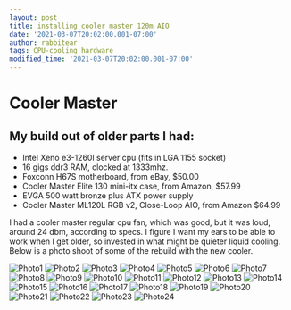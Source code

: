 ```yaml
---
layout: post
title: installing cooler master 120m AIO
date: '2021-03-07T20:02:00.001-07:00'
author: rabbitear
tags: CPU-cooling hardware
modified_time: '2021-03-07T20:02:00.001-07:00'
---
```

# Cooler Master

## My build out of older parts I had:
* Intel Xeno e3-1260l server cpu (fits in LGA 1155 socket)
* 16 gigs ddr3 RAM, clocked at 1333mhz.
* Foxconn H67S motherboard, from eBay, $50.00
* Cooler Master Elite 130 mini-itx case, from Amazon, $57.99
* EVGA 500 watt bronze plus ATX power supply
* Cooler Master ML120L RGB v2, Close-Loop AIO, from Amazon $64.99

I had a cooler master regular cpu fan, which was good, but it was loud,
around 24 dbm, according to specs.  I figure I want my ears to be able
to work when I get older, so invested in what might be quieter liquid
cooling.  Below is a photo shoot of some of the rebuild with the new
cooler.

![Photo1]({{site.url}}../assets/images/liquid-cooler/IMG_20210307_143135821.jpg)
![Photo2]({{site.url}}../assets/images/liquid-cooler/IMG_20210307_143153369_MP.jpg)
![Photo3]({{site.url}}../assets/images/liquid-cooler/IMG_20210307_143907948.jpg)
![Photo4]({{site.url}}../assets/images/liquid-cooler/IMG_20210307_143927274.jpg)
![Photo5]({{site.url}}../assets/images/liquid-cooler/IMG_20210307_143935602.jpg)
![Photo6]({{site.url}}../assets/images/liquid-cooler/IMG_20210307_143947959.jpg)
![Photo7]({{site.url}}../assets/images/liquid-cooler/IMG_20210307_144228375.jpg)
![Photo8]({{site.url}}../assets/images/liquid-cooler/IMG_20210307_144243955.jpg)
![Photo9]({{site.url}}../assets/images/liquid-cooler/IMG_20210307_150009673.jpg)
![Photo10]({{site.url}}../assets/images/liquid-cooler/IMG_20210307_150013932.jpg)
![Photo11]({{site.url}}../assets/images/liquid-cooler/IMG_20210307_150426831.jpg)
![Photo12]({{site.url}}../assets/images/liquid-cooler/IMG_20210307_150752898.jpg)
![Photo13]({{site.url}}../assets/images/liquid-cooler/IMG_20210307_151046398.jpg)
![Photo14]({{site.url}}../assets/images/liquid-cooler/IMG_20210307_151353236.jpg)
![Photo15]({{site.url}}../assets/images/liquid-cooler/IMG_20210307_151756057.jpg)
![Photo16]({{site.url}}../assets/images/liquid-cooler/IMG_20210307_154756574.jpg)
![Photo17]({{site.url}}../assets/images/liquid-cooler/IMG_20210307_164453311.jpg)
![Photo18]({{site.url}}../assets/images/liquid-cooler/IMG_20210307_164512410.jpg)
![Photo19]({{site.url}}../assets/images/liquid-cooler/IMG_20210307_164516873.jpg)
![Photo20]({{site.url}}../assets/images/liquid-cooler/IMG_20210307_165709499.jpg)
![Photo21]({{site.url}}../assets/images/liquid-cooler/IMG_20210307_165730766.jpg)
![Photo22]({{site.url}}../assets/images/liquid-cooler/IMG_20210307_180518924.jpg)
![Photo23]({{site.url}}../assets/images/liquid-cooler/IMG_20210307_180526958.jpg)
![Photo24]({{site.url}}../assets/images/liquid-cooler/IMG_20210307_180539001.jpg)

